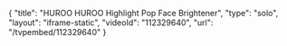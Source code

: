 {
    "title": "HUROO HUROO Highlight Pop Face Brightener",
    "type": "solo",
    "layout": "iframe-static",
    "videoId": "112329640",
    "url": "\/tvpembed\/112329640"
}
